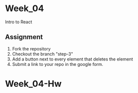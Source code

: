 # Week_04
Intro to React


## Assignment

1. Fork the repository
2. Checkout the branch "step-3"
3. Add a button next to every element that deletes the element
4. Submit a link to your repo in the google form.
# Week_04-Hw
